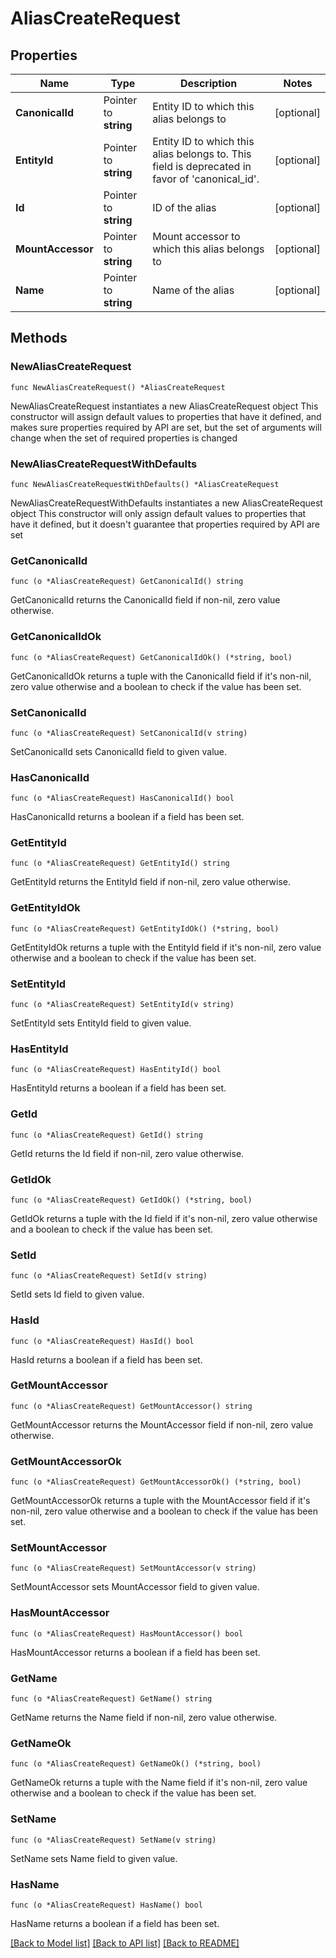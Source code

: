 # AliasCreateRequest


## Properties

Name | Type | Description | Notes
------------ | ------------- | ------------- | -------------
**CanonicalId** | Pointer to **string** | Entity ID to which this alias belongs to | [optional] 
**EntityId** | Pointer to **string** | Entity ID to which this alias belongs to. This field is deprecated in favor of &#x27;canonical_id&#x27;. | [optional] 
**Id** | Pointer to **string** | ID of the alias | [optional] 
**MountAccessor** | Pointer to **string** | Mount accessor to which this alias belongs to | [optional] 
**Name** | Pointer to **string** | Name of the alias | [optional] 



## Methods


### NewAliasCreateRequest

`func NewAliasCreateRequest() *AliasCreateRequest`

NewAliasCreateRequest instantiates a new AliasCreateRequest object
This constructor will assign default values to properties that have it defined,
and makes sure properties required by API are set, but the set of arguments
will change when the set of required properties is changed

### NewAliasCreateRequestWithDefaults

`func NewAliasCreateRequestWithDefaults() *AliasCreateRequest`

NewAliasCreateRequestWithDefaults instantiates a new AliasCreateRequest object
This constructor will only assign default values to properties that have it defined,
but it doesn't guarantee that properties required by API are set


### GetCanonicalId

`func (o *AliasCreateRequest) GetCanonicalId() string`

GetCanonicalId returns the CanonicalId field if non-nil, zero value otherwise.

### GetCanonicalIdOk

`func (o *AliasCreateRequest) GetCanonicalIdOk() (*string, bool)`

GetCanonicalIdOk returns a tuple with the CanonicalId field if it's non-nil, zero value otherwise
and a boolean to check if the value has been set.

### SetCanonicalId

`func (o *AliasCreateRequest) SetCanonicalId(v string)`

SetCanonicalId sets CanonicalId field to given value.


### HasCanonicalId

`func (o *AliasCreateRequest) HasCanonicalId() bool`

HasCanonicalId returns a boolean if a field has been set.




### GetEntityId

`func (o *AliasCreateRequest) GetEntityId() string`

GetEntityId returns the EntityId field if non-nil, zero value otherwise.

### GetEntityIdOk

`func (o *AliasCreateRequest) GetEntityIdOk() (*string, bool)`

GetEntityIdOk returns a tuple with the EntityId field if it's non-nil, zero value otherwise
and a boolean to check if the value has been set.

### SetEntityId

`func (o *AliasCreateRequest) SetEntityId(v string)`

SetEntityId sets EntityId field to given value.


### HasEntityId

`func (o *AliasCreateRequest) HasEntityId() bool`

HasEntityId returns a boolean if a field has been set.




### GetId

`func (o *AliasCreateRequest) GetId() string`

GetId returns the Id field if non-nil, zero value otherwise.

### GetIdOk

`func (o *AliasCreateRequest) GetIdOk() (*string, bool)`

GetIdOk returns a tuple with the Id field if it's non-nil, zero value otherwise
and a boolean to check if the value has been set.

### SetId

`func (o *AliasCreateRequest) SetId(v string)`

SetId sets Id field to given value.


### HasId

`func (o *AliasCreateRequest) HasId() bool`

HasId returns a boolean if a field has been set.




### GetMountAccessor

`func (o *AliasCreateRequest) GetMountAccessor() string`

GetMountAccessor returns the MountAccessor field if non-nil, zero value otherwise.

### GetMountAccessorOk

`func (o *AliasCreateRequest) GetMountAccessorOk() (*string, bool)`

GetMountAccessorOk returns a tuple with the MountAccessor field if it's non-nil, zero value otherwise
and a boolean to check if the value has been set.

### SetMountAccessor

`func (o *AliasCreateRequest) SetMountAccessor(v string)`

SetMountAccessor sets MountAccessor field to given value.


### HasMountAccessor

`func (o *AliasCreateRequest) HasMountAccessor() bool`

HasMountAccessor returns a boolean if a field has been set.




### GetName

`func (o *AliasCreateRequest) GetName() string`

GetName returns the Name field if non-nil, zero value otherwise.

### GetNameOk

`func (o *AliasCreateRequest) GetNameOk() (*string, bool)`

GetNameOk returns a tuple with the Name field if it's non-nil, zero value otherwise
and a boolean to check if the value has been set.

### SetName

`func (o *AliasCreateRequest) SetName(v string)`

SetName sets Name field to given value.


### HasName

`func (o *AliasCreateRequest) HasName() bool`

HasName returns a boolean if a field has been set.









[[Back to Model list]](../README.md#documentation-for-models) [[Back to API list]](../README.md#documentation-for-api-endpoints) [[Back to README]](../README.md)


